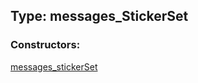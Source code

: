 ## Type: messages\_StickerSet  

### Constructors:

[messages\_stickerSet](../constructors/messages\_stickerSet.md)  

